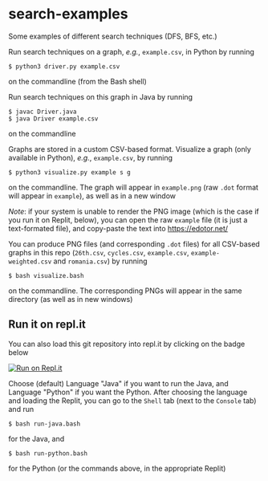# search-examples

Some examples of different search techniques (DFS, BFS, etc.)

Run search techniques on a graph, _e.g._, `example.csv`, in Python by
running

    $ python3 driver.py example.csv

on the commandline (from the Bash shell)

Run search techniques on this graph in Java by running

    $ javac Driver.java
    $ java Driver example.csv

on the commandline

Graphs are stored in a custom CSV-based format.  Visualize a graph
(only available in Python), _e.g._, `example.csv`, by running

    $ python3 visualize.py example s g

on the commandline.  The graph will appear in `example.png` (raw
`.dot` format will appear in `example`), as well as in a new window

*Note*: if your system is unable to render the PNG image (which is the
case if you run it on Replit, below), you can open the raw `example`
file (it is just a text-formated file), and copy-paste the text into
https://edotor.net/

You can produce PNG files (and corresponding `.dot` files) for all
CSV-based graphs in this repo (`26th.csv`, `cycles.csv`,
`example.csv`, `example-weighted.csv` and `romania.csv`) by running

    $ bash visualize.bash

on the commandline.  The corresponding PNGs will appear in the same
directory (as well as in new windows)

## Run it on repl.it

You can also load this git repository into repl.it by clicking on the
badge below

[![Run on Repl.it](https://repl.it/badge/github/murraypatterson/search-examples)](https://repl.it/github/murraypatterson/search-examples)

Choose (default) Language "Java" if you want to run the Java, and
Language "Python" if you want the Python.  After choosing the language
and loading the Replit, you can go to the `Shell` tab (next to the
`Console` tab) and run

    $ bash run-java.bash

for the Java, and

    $ bash run-python.bash

for the Python (or the commands above, in the appropriate Replit)
